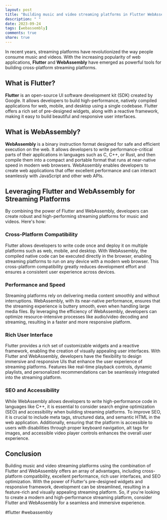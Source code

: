 ```yaml
---
layout: post
title: "Building music and video streaming platforms in Flutter WebAssembly"
description: " "
date: 2023-09-24
tags: [webassembly]
comments: true
share: true
---
```


In recent years, streaming platforms have revolutionized the way people consume music and videos. With the increasing popularity of web applications, **Flutter** and **WebAssembly** have emerged as powerful tools for building cross-platform streaming platforms.

## What is Flutter?

**Flutter** is an open-source UI software development kit (SDK) created by Google. It allows developers to build high-performance, natively compiled applications for web, mobile, and desktop using a single codebase. Flutter offers a rich set of pre-designed widgets, along with a reactive framework, making it easy to build beautiful and responsive user interfaces.

## What is WebAssembly?

**WebAssembly** is a binary instruction format designed for safe and efficient execution on the web. It allows developers to write performance-critical parts of their applications in languages such as C, C++, or Rust, and then compile them into a compact and portable format that runs at near-native speed in modern web browsers. WebAssembly enables developers to create web applications that offer excellent performance and can interact seamlessly with JavaScript and other web APIs.

## Leveraging Flutter and WebAssembly for Streaming Platforms

By combining the power of Flutter and WebAssembly, developers can create robust and high-performing streaming platforms for music and videos. Here's how:

### Cross-Platform Compatibility

Flutter allows developers to write code once and deploy it on multiple platforms such as web, mobile, and desktop. With WebAssembly, the compiled native code can be executed directly in the browser, enabling streaming platforms to run on any device with a modern web browser. This cross-platform compatibility greatly reduces development effort and ensures a consistent user experience across devices.

### Performance and Speed

Streaming platforms rely on delivering media content smoothly and without interruptions. WebAssembly, with its near-native performance, ensures that the streaming experience is buttery smooth, even when handling large media files. By leveraging the efficiency of WebAssembly, developers can optimize resource-intensive processes like audio/video decoding and streaming, resulting in a faster and more responsive platform.

### Rich User Interface

Flutter provides a rich set of customizable widgets and a reactive framework, enabling the creation of visually appealing user interfaces. With Flutter and WebAssembly, developers have the flexibility to design immersive and responsive UIs that enhance the user experience of streaming platforms. Features like real-time playback controls, dynamic playlists, and personalized recommendations can be seamlessly integrated into the streaming platform.

### SEO and Accessibility

While WebAssembly allows developers to write high-performance code in languages like C++, it is essential to consider search engine optimization (SEO) and accessibility when building streaming platforms. To improve SEO, it is crucial to include meta tags, structured data, and semantic HTML in the web application. Additionally, ensuring that the platform is accessible to users with disabilities through proper keyboard navigation, alt tags for images, and accessible video player controls enhances the overall user experience.

## Conclusion

Building music and video streaming platforms using the combination of Flutter and WebAssembly offers an array of advantages, including cross-platform compatibility, excellent performance, rich user interfaces, and SEO optimization. With the power of Flutter's pre-designed widgets and responsive framework, development can be streamlined, resulting in a feature-rich and visually appealing streaming platform. So, if you're looking to create a modern and high-performance streaming platform, consider Flutter and WebAssembly for a seamless and immersive experience.

#flutter #webassembly